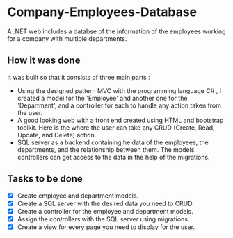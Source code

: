 # Company-Employees-Database
A .NET web includes a databse of the information of the employees working for a company with multiple departments.

## How it was done
It was built so that it consists of three main parts :
- Using the designed pattern MVC with the programming language C# , I created a model for the 'Employee' and another one
for the 'Department', and a controller for each to handle any action taken from the user.
- A good looking web with a front end created using HTML and bootstrap toolkit. Here is the where the user can take 
any CRUD (Create, Read, Update, and Delete) action. 
- SQL server as a backend containing he data of the employees, the departments, and the relationship between them. The models controllers
can get access to the data in the help of the migrations.

## Tasks to be done
- [x] Create employee and department models.
- [x] Create a SQL server with the desired data you need to CRUD.
- [x] Create a controller for the employee and department models.
- [x] Assign the controllers with the SQL server using migrations.
- [x] Create a view for every page you need to display for the user.
